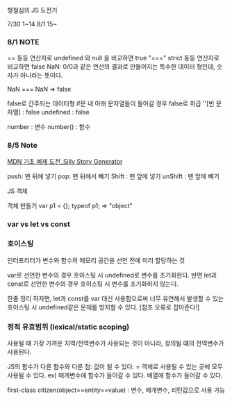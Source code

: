 형철심의 JS 도전기

7/30 1~14
8/1 15~

### 8/1 NOTE

== 동등 연산자로 undefined 와 null 을 비교하면 true
"===" strict 동등 연산자로 비교하면 false
NaN: 0/0과 같은 연산의 결과로 만들어지는 특수한 데이터 형인데, 숫자가 아니라는 뜻이다.

NaN === NaN => false 

false로 간주되는 데이터형 if문 내 아래 문자열들이 들어갈 경우 false로 취급
''[빈 문자열] : false 
undefined : false


number : 변수
number() : 함수

### 8/5 Note
[MDN 기초 예제 도전_Silly Story Generator](https://developer.mozilla.org/ko/docs/Learn/JavaScript/First_steps/Silly_story_generator)

push: 맨 뒤에 넣기
pop: 맨 뒤에서 빼기
Shift : 맨 앞에 넣기
unShift : 맨 앞에 빼기

JS 객체

객체 만들기
var p1 = {};
typeof p1; => "object"

### var vs let vs const

### 호이스팅
인터프리터가 변수와 함수의 메모리 공간을 선언 전에 미리 할당하는 것

var로 선언한 변수의 경우 호이스팅 시 undefined로 변수를 초기화한다.
반면 let과 const로 선언한 변수의 경우 호이스팅 시 변수를 초기화하지 않는다.

한줄 정리 하자면, let과 const를 var 대신 사용함으로써 너무 유연해서 발생할 수 있는 호이스팅 시 undefined같은 문제를 방지할 수 있다. [참조 오류로 잡아준다!]

### 정적 유효범위 (lexical/static scoping)
사용될 때 가장 가까운 지역/전역변수가 사용되는 것이 아니라, 정의될 떄의 전역변수가 사용된다.

JS의 함수가 다른 함수와 다른 점: 값이 될 수 있다. = 객체로 사용될 수 있는 곳에 모두 사용될 수 있다. ex) 매개변수에 함수가 들어갈 수 있다. 배열에 함수가 들어갈 수 있다.

first-class citizen(object==entity==value) : 변수, 매개변수, 리턴값으로 사용 가능







